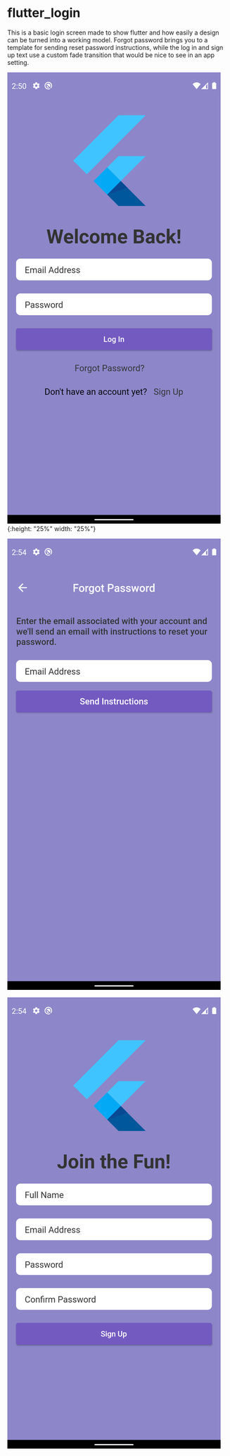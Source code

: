 # flutter_login

This is a basic login screen made to show flutter and how easily a design can be turned into a working model. Forgot password brings you to a template for sending reset password instructions, while the log in and sign up text use a custom fade transition that would be nice to see in an app setting.

![Sign In](main.png?raw=true "Sign In Page"){:height: "25%" width: "25%"}

![Forgot Pass](forgot_pass.png "Forgot Password Page")

![Sign Up](sign_up.png "Sign Up Page")